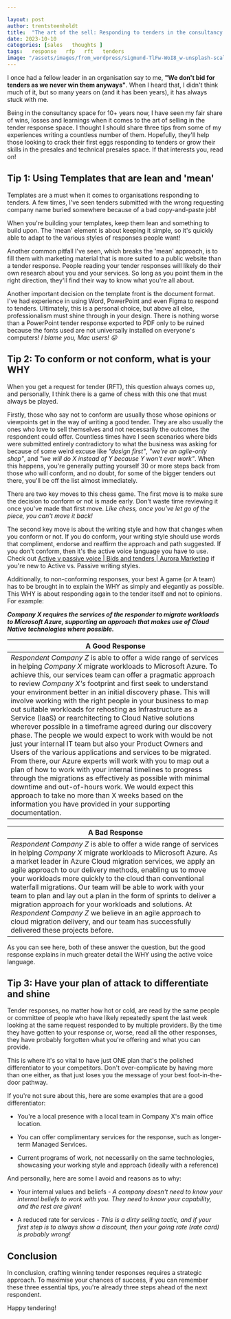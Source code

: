 ```yaml
---

layout: post
author: trentsteenholdt
title:  "The art of the sell: Responding to tenders in the consultancy game"
date: 2023-10-10
categories: [sales   thoughts ]
tags:   response   rfp   rft   tenders
image: "/assets/images/from_wordpress/sigmund-TlFw-WoI8_w-unsplash-scaled.jpg"
---
```



I once had a fellow leader in an organisation say to me, **"We don't bid for tenders as we never win them anyways"**. When I heard that, I didn't think much of it, but so many years on (and it has been years), it has always stuck with me.

Being in the consultancy space for 10+ years now, I have seen my fair share of wins, losses and learnings when it comes to the art of selling in the tender response space. I thought I should share three tips from some of my experiences writing a countless number of them. Hopefully, they'll help those looking to crack their first eggs responding to tenders or grow their skills in the presales and technical presales space. If that interests you, read on!

## Tip 1: Using Templates that are lean and 'mean'

Templates are a must when it comes to organisations responding to tenders. A few times, I've seen tenders submitted with the wrong requesting company name buried somewhere because of a bad copy-and-paste job!

When you're building your templates, keep them lean and something to build upon. The 'mean' element is about keeping it simple, so it's quickly able to adapt to the various styles of responses people want!

Another common pitfall I've seen, which breaks the 'mean' approach, is to fill them with marketing material that is more suited to a public website than a tender response. People reading your tender responses will likely do their own research about you and your services. So long as you point them in the right direction, they'll find their way to know what you're all about.

Another important decision on the template front is the document format. I've had experience in using Word, PowerPoint and even Figma to respond to tenders. Ultimately, this is a personal choice, but above all else, professionalism must shine through in your design. There is nothing worse than a PowerPoint tender response exported to PDF only to be ruined because the fonts used are not universally installed on everyone's computers! _I blame you, Mac users! 😜_

## Tip 2: To conform or not conform, what is your WHY

When you get a request for tender (RFT), this question always comes up, and personally, I think there is a game of chess with this one that must always be played.

Firstly, those who say not to conform are usually those whose opinions or viewpoints get in the way of writing a good tender. They are also usually the ones who love to sell themselves and not necessarily the outcomes the respondent could offer. Countless times have I seen scenarios where bids were submitted entirely contradictory to what the business was asking for because of some weird excuse like _"design first"_, _"we're an agile-only shop"_, and _"we will do X instead of Y because Y won't ever work"_. When this happens, you're generally putting yourself 30 or more steps back from those who will conform, and no doubt, for some of the bigger tenders out there, you'll be off the list almost immediately.

There are two key moves to this chess game. The first move is to make sure the decision to conform or not is made early. Don't waste time reviewing it once you've made that first move. _Like chess, once you've let go of the piece, you can't move it back!_  
  
The second key move is about the writing style and how that changes when you conform or not. If you do conform, your writing style should use words that compliment, endorse and reaffirm the approach and path suggested. If you don't conform, then it's the active voice language you have to use. Check out [Active v passive voice | Bids and tenders | Aurora Marketing](https://auroramarketing.com.au/writing-tip-active-v-passive-voice/) if you're new to Active vs. Passive writing styles.

Additionally, to non-conforming responses, your best A game (or A team) has to be brought in to explain the WHY as simply and elegantly as possible. This WHY is about responding again to the tender itself and not to opinions. For example:

**_Company X requires the services of the responder to migrate workloads to Microsoft Azure, supporting an approach that makes use of Cloud Native technologies where possible._**

| A Good Response |
|---   |
| _Respondent Company Z_ is able to offer a wide range of services in helping _Company X_ migrate workloads to Microsoft Azure.      To achieve this, our services team can offer a pragmatic approach to review _Company X's_ footprint and first seek to understand your environment better in an initial discovery phase. This will involve working with the right people in your business to map out suitable workloads for rehosting as Infrastructure as a Service (IaaS) or rearchitecting to Cloud Native solutions wherever possible in a timeframe agreed during our discovery phase. The people we would expect to work with would be not just your internal IT team but also your Product Owners and Users of the various applications and services to be migrated.      From there, our Azure experts will work with you to map out a plan of how to work with your internal timelines to progress through the migrations as effectively as possible with minimal downtime and out-of-hours work. We would expect this approach to take no more than X weeks based on the information you have provided in your supporting documentation. |

| A Bad Response |
|---   |
| _Respondent Company Z_ is able to offer a wide range of services in helping _Company X_ migrate workloads to Microsoft Azure.      As a market leader in Azure Cloud migration services, we apply an agile approach to our delivery methods, enabling us to move your workloads more quickly to the cloud than conventional waterfall migrations. Our team will be able to work with your team to plan and lay out a plan in the form of sprints to deliver a migration approach for your workloads and solutions.      At _Respondent Company Z_ we believe in an agile approach to cloud migration delivery, and our team has successfully delivered these projects before. |

As you can see here, both of these answer the question, but the good response explains in much greater detail the WHY using the active voice language.

## Tip 3: Have your plan of attack to differentiate and shine

Tender responses, no matter how hot or cold, are read by the same people or committee of people who have likely repeatedly spent the last week looking at the same request responded to by multiple providers. By the time they have gotten to your response or, worse, read all the other responses, they have probably forgotten what you're offering and what you can provide.

This is where it's so vital to have just ONE plan that's the polished differentiator to your competitors. Don't over-complicate by having more than one either, as that just loses you the message of your best foot-in-the-door pathway.

If you're not sure about this, here are some examples that are a good differentiator:

- You're a local presence with a local team in Company X's main office location.

- You can offer complimentary services for the response, such as longer-term Managed Services.

- Current programs of work, not necessarily on the same technologies, showcasing your working style and approach (ideally with a reference)

And personally, here are some I avoid and reasons as to why:

- Your internal values and beliefs - _A company doesn't need to know your internal beliefs to work with you. They need to know your capability, and the rest are given!_

- A reduced rate for services - _This is a dirty selling tactic, and if your first step is to always show a discount, then your going rate (rate card) is probably wrong!_

## Conclusion

In conclusion, crafting winning tender responses requires a strategic approach. To maximise your chances of success, if you can remember these three essential tips, you're already three steps ahead of the next respondent.

Happy tendering!
